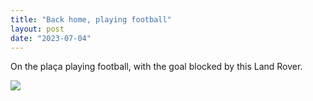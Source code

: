 ```yaml
---
title: "Back home, playing football"
layout: post
date: "2023-07-04"
---
```


On the plaça playing football, with the goal blocked by this Land Rover.

![](/assets/images/2023/20230608_164129-1024x461.jpg)

